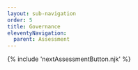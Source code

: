 ```yaml
---
layout: sub-navigation
order: 5
title: Governance
eleventyNavigation:
  parent: Assessment
---
```


{% include 'nextAssessmentButton.njk' %}
